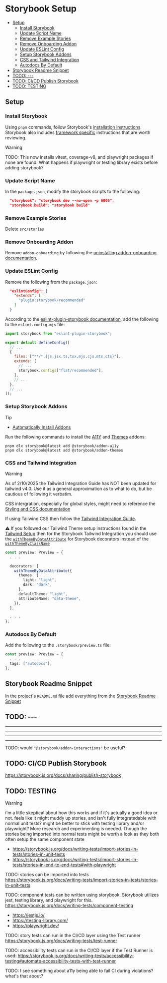 # Storybook Setup <!-- omit in toc -->

- [Setup](#setup)
  - [Install Storybook](#install-storybook)
  - [Update Script Name](#update-script-name)
  - [Remove Example Stories](#remove-example-stories)
  - [Remove Onboarding Addon](#remove-onboarding-addon)
  - [Update ESLint Config](#update-eslint-config)
  - [Setup Storybook Addons](#setup-storybook-addons)
  - [CSS and Tailwind Integration](#css-and-tailwind-integration)
  - [Autodocs By Default](#autodocs-by-default)
- [Storybook Readme Snippet](#storybook-readme-snippet)
- [TODO: ---](#todo----)
- [TODO: CI/CD Publish Storybook](#todo-cicd-publish-storybook)
- [TODO: TESTING](#todo-testing)

## Setup

### Install Storybook

Using `pnpm` commands, follow Storybook's [installation instructions](https://storybook.js.org/docs/get-started/install). Storybook also includes [framework specific](https://storybook.js.org/docs/get-started/frameworks) instructions that are worth reviewing.

> [!WARNING]
> TODO: This now installs vitest, coverage-v8, and playwright packages if none are found. What happens if playwright or testing library exists before adding storybook?

### Update Script Name

In the `package.json`, modify the storybook scripts to the following:

```json
  "storybook": "storybook dev --no-open -p 6006",
  "storybook:build": "storybook build"
```

### Remove Example Stories

Delete `src/stories`

### Remove Onboarding Addon

Remove `addon-onboarding` by following the [uninstalling addon-onboarding documentation](https://github.com/storybookjs/storybook/tree/next/code/addons/onboarding#uninstalling).

### Update ESLint Config

Remove the following from the `package.json`:

```json
  "eslintConfig": {
    "extends": [
      "plugin:storybook/recommended"
    ]
  }
```

According to the [eslint-plugin-storybook documentation](https://github.com/storybookjs/eslint-plugin-storybook), add the following to the `eslint.config.mjs` file:

```js
import storybook from "eslint-plugin-storybook";

export default defineConfig([
  // ...
  {
    files: ["**/*.{js,jsx,ts,tsx,mjs,cjs,mts,cts}"],
    extends: [
      // ...
      storybook.configs["flat/recommended"],
    ],
    // ...
  },
  // ...
]);
```

### Setup Storybook Addons

> [!TIP]
>
> - [Automatically Install Addons](https://storybook.js.org/docs/addons/install-addons#automatic-installation)

Run the following commands to install the [A11Y](https://storybook.js.org/addons/@storybook/addon-a11y) and [Themes](https://storybook.js.org/addons/@storybook/addon-themes) addons:

```terminal
pnpm dlx storybook@latest add @storybook/addon-a11y
pnpm dlx storybook@latest add @storybook/addon-themes
```

### CSS and Tailwind Integration

> [!WARNING]
> As of 2/10/2025 the Tailwind Integration Guide has NOT been updated for tailwind v4.0. Use it as a general approximation as to what to do, but be cautious of following it verbatim.

CSS intergration, especially for global styles, might need to reference the [Styling and CSS documentation](https://storybook.js.org/docs/configure/styling-and-css)

If using Tailwind CSS then follow the [Tailwind Integration Guide](https://storybook.js.org/recipes/tailwindcss).

⚠️ If you followed our Tailwind Theme setup instructions found in the [Tailwind Setup](./tailwind-setup.md) then for the Storybook Tailwind Integration you should use the [`withThemeByDataAttribute`](https://github.com/storybookjs/storybook/blob/next/code/addons/themes/docs/api.md#withthemebydataattribute) for Storybook decorators instead of the [`withThemeByClassName`](https://github.com/storybookjs/storybook/blob/next/code/addons/themes/docs/api.md#withthemebyclassname)

```ts
const preview: Preview = {
  . . .

  decorators: [
    withThemeByDataAttribute({
      themes: {
        light: "light",
        dark: "dark",
      },
      defaultTheme: "light",
      attributeName: "data-theme",
    }),
  ],

  . . .
};
```

### Autodocs By Default

Add the following to the `.storybook/preview.ts` file:

```ts
const preview: Preview = {
  . . .
  tags: ["autodocs"],
};
```

## Storybook Readme Snippet

In the project's `README.md` file add everything from the [Storybook Readme Snippet](../readme-snippets/storybook-readme.md)

## TODO: ---

---

---

---

---

TODO: would `"@storybook/addon-interactions"` be useful?

## TODO: CI/CD Publish Storybook

https://storybook.js.org/docs/sharing/publish-storybook

## TODO: TESTING

> [!WARNING]
> i'm a little skeptical about how this works and if it's actually a good idea or not. feels like it might muddy up stories, and isn't fully integratedable with normal unit tests? might be better to stick with testing library and/or playwright? More research and experimenting is needed. Though the stories being imported into normal tests might be worth a look as they both often setup the same component state
>
> - https://storybook.js.org/docs/writing-tests/import-stories-in-tests/stories-in-unit-tests
> - https://storybook.js.org/docs/writing-tests/import-stories-in-tests/stories-in-end-to-end-tests#with-playwright

TODO: stories can be imported into tests https://storybook.js.org/docs/writing-tests/import-stories-in-tests/stories-in-unit-tests

TODO: component tests can be written using storybook. Storybook utilizes jest, testing library, and playwright for this. https://storybook.js.org/docs/writing-tests/component-testing

- https://jestjs.io/
- https://testing-library.com/
- https://playwright.dev/

TODO: story tests can run in the CI/CD layer using the Test runner https://storybook.js.org/docs/writing-tests/test-runner

TODO: accessibility tests can run in the CI/CD layer if the Test Runner is used: https://storybook.js.org/docs/writing-tests/accessibility-testing#automate-accessibility-tests-with-test-runner

TODO: I see something about a11y being able to fail CI during violations? what's that about?
